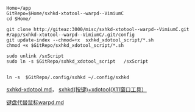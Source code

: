 ```shell
Home=/app
GitRepo=$Home/sxhkd-xtotool--warpd--VimiumC
cd $Home/

git clone http://giteaz:3000/misc/sxhkd-xtotool--warpd--VimiumC.git
#/app/sxhkd-xtotool--warpd--VimiumC/.git/config
git update-index --chmod=+x  sxhkd_xdotool_script/*.sh
chmod +x $GitRepo/sxhkd_xdotool_script/*.sh

sudo unlink /sxScript
sudo ln -s $GitRepo/sxhkd_xdotool_script   /sxScript


ln -s  $GitRepo/.config/sxhkd ~/.config/sxhkd

```


[sxhkd-xdotool.md](http://giteaz:3000/misc/sxhkd-xtotool/src/branch/main/sxhkd-xdotool.md)， [sxhkd(按键)+xdotool(X11窗口工具）](https://blog.csdn.net/hfcaoguilin/article/details/135623440#t0)



[键盘代替鼠标warpd.md](http://giteaz:3000/misc/sxhkd-xtotool/src/branch/main/keyboard_as_mouse--warpd.md)